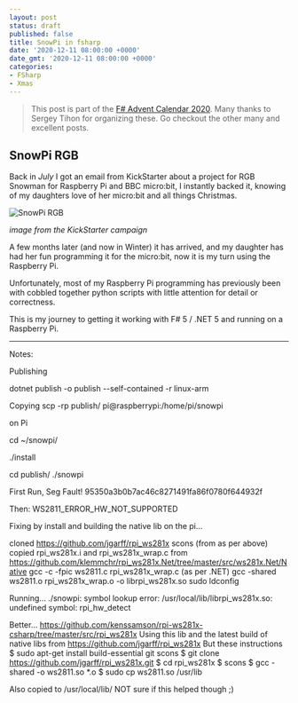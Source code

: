 ```yaml
---
layout: post
status: draft
published: false
title: SnowPi in fsharp
date: '2020-12-11 08:00:00 +0000'
date_gmt: '2020-12-11 08:00:00 +0000'
categories:
- FSharp
- Xmas
---
```


> This post is part of the [F# Advent Calendar 2020][1]. Many thanks to Sergey Tihon for organizing these.
> Go checkout the other many and excellent posts.

## SnowPi RGB

Back in *July* I got an email from KickStarter about a project for RGB Snowman for Raspberry Pi and
BBC micro:bit, I instantly backed it, knowing of my daughters love of her micro:bit and all things Christmas.

![SnowPi RGB][2]

*image from the KickStarter campaign*

A few months later (and now in Winter) it has arrived, and my daughter has had
her fun programming it for the micro:bit, now it is my turn using the Raspberry Pi.

Unfortunately, most of my Raspberry Pi programming has previously been with cobbled
together python scripts with little attention for detail or correctness.

This is my journey to getting it working with F# 5 / .NET 5 and running on a Raspberry Pi.

 [1]: https://sergeytihon.com/2020/10/22/f-advent-calendar-in-english-2020/
 [2]: {{site.contenturl}}snowpi-rgb.png

----

Notes:

Publishing

dotnet publish -o publish --self-contained -r linux-arm

Copying
scp -rp publish/ pi@raspberrypi:/home/pi/snowpi

on Pi

cd ~/snowpi/

./install

cd publish/
./snowpi


First Run, Seg Fault!
95350a3b0b7ac46c8271491fa86f0780f644932f

Then:
WS2811_ERROR_HW_NOT_SUPPORTED

Fixing by install and building the native lib on the pi...

cloned https://github.com/jgarff/rpi_ws281x
scons (from as per above)
copied rpi_ws281x.i and rpi_ws281x_wrap.c from https://github.com/klemmchr/rpi_ws281x.Net/tree/master/src/ws281x.Net/Native
gcc -c -fpic ws2811.c rpi_ws281x_wrap.c (as per .NET)
gcc -shared ws2811.o rpi_ws281x_wrap.o -o librpi_ws281x.so
sudo ldconfig

Running...
./snowpi: symbol lookup error: /usr/local/lib/librpi_ws281x.so: undefined symbol: rpi_hw_detect

Better...
https://github.com/kenssamson/rpi-ws281x-csharp/tree/master/src/rpi_ws281x
Using this lib and the latest build of native libs from https://github.com/jgarff/rpi_ws281x
But these instructions
$ sudo apt-get install build-essential git scons
$ git clone https://github.com/jgarff/rpi_ws281x.git
$ cd rpi_ws281x
$ scons
$ gcc -shared -o ws2811.so *.o
$ sudo cp ws2811.so /usr/lib

Also copied to /usr/local/lib/ NOT sure if this helped though ;)